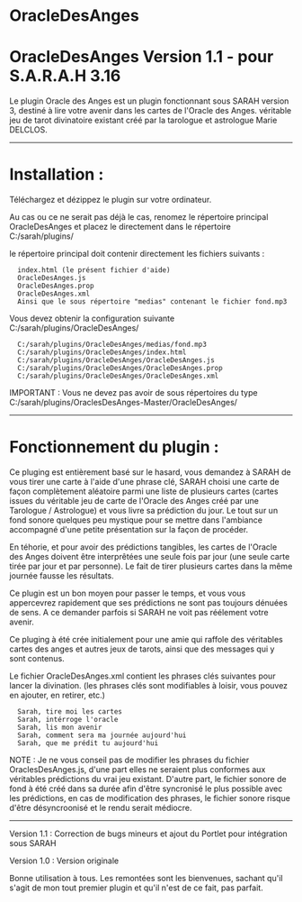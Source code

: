 # OracleDesAnges

OracleDesAnges Version 1.1 - pour S.A.R.A.H 3.16
================================================

Le plugin Oracle des Anges est un plugin fonctionnant sous SARAH version 3, destiné à lire votre avenir dans les cartes de l'Oracle des Anges. véritable jeu de tarot divinatoire existant créé par la tarologue et astrologue Marie DELCLOS.

-----------------------------------------------------------------------------------------------------

Installation :
============

Téléchargez et dézippez le plugin sur votre ordinateur.

Au cas ou ce ne serait pas déjà le cas, renomez le répertoire principal OracleDesAnges et placez le directement dans le répertoire C:/sarah/plugins/

le répertoire principal doit contenir directement les fichiers suivants :
      
      index.html (le présent fichier d'aide)
      OracleDesAnges.js
      OracleDesAnges.prop
      OracleDesAnges.xml
      Ainsi que le sous répertoire "medias" contenant le fichier fond.mp3

Vous devez obtenir la configuration suivante C:/sarah/plugins/OracleDesAnges/

      C:/sarah/plugins/OracleDesAnges/medias/fond.mp3
      C:/sarah/plugins/OracleDesAnges/index.html
      C:/sarah/plugins/OracleDesAnges/OracleDesAnges.js
      C:/sarah/plugins/OracleDesAnges/OracleDesAnges.prop
      C:/sarah/plugins/OracleDesAnges/OracleDesAnges.xml
      
IMPORTANT : Vous ne devez pas avoir de sous répertoires du type C:/sarah/plugins/OraclesDesAnges-Master/OracleDesAnges/

-----------------------------------------------------------------------------------------------------

Fonctionnement du plugin :
========================

Ce pluging est entièrement basé sur le hasard, vous demandez à SARAH de vous tirer une carte à l'aide d'une phrase clé, SARAH choisi une carte de façon complètement aléatoire parmi une liste de plusieurs cartes (cartes issues du véritable jeu de carte de l'Oracle des Anges créé par une Tarologue / Astrologue) et vous livre sa prédiction du jour. Le tout sur un fond sonore quelques peu mystique pour se mettre dans l'ambiance accompagné d'une petite présentation sur la façon de procéder.

En téhorie, et pour avoir des prédictions tangibles, les cartes de l'Oracle des Anges doivent être interprêtées une seule fois par jour (une seule carte tirée par jour et par personne). Le fait de tirer plusieurs cartes dans la même journée fausse les résultats.

Ce plugin est un bon moyen pour passer le temps, et vous vous appercevrez rapidement que ses prédictions ne sont pas toujours dénuées de sens. A ce demander parfois si SARAH ne voit pas réélement votre avenir.

Ce pluging à été crée initialement pour une amie qui raffole des véritables cartes des anges et autres jeux de tarots, ainsi que des messages qui y sont contenus.

Le fichier OracleDesAnges.xml contient les phrases clés suivantes pour lancer la divination. (les phrases clés sont modifiables à loisir, vous pouvez en ajouter, en retirer, etc.)

      Sarah, tire moi les cartes
      Sarah, intérroge l'oracle
      Sarah, lis mon avenir
      Sarah, comment sera ma journée aujourd'hui
      Sarah, que me prédit tu aujourd'hui

NOTE : Je ne vous conseil pas de modifier les phrases du fichier OraclesDesAnges.js, d'une part elles ne seraient plus conformes aux véritables prédictions du vrai jeu existant. D'autre part, le fichier sonore de fond à été créé dans sa durée afin d'être syncronisé le plus possible avec les prédictions, en cas de modification des phrases, le fichier sonore risque d'être désyncroonisé et le rendu serait médiocre.

-----------------------------------------------------------------------------------------------------

Version 1.1 : Correction de bugs mineurs et ajout du Portlet pour intégration sous SARAH

Version 1.0 : Version originale

Bonne utilisation à tous.
Les remontées sont les bienvenues, sachant qu'il s'agit de mon tout premier plugin et qu'il n'est de ce fait, pas parfait.
